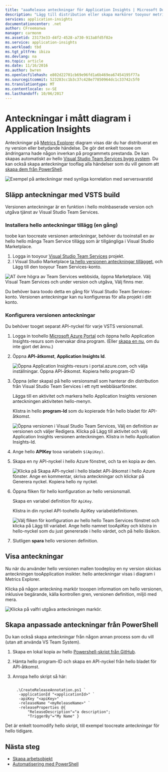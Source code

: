 ```yaml
---
title: "aaaRelease anteckningar för Application Insights | Microsoft Docs"
description: "Lägg till distribution eller skapa markörer tooyour metrics explorer-diagram i Application Insights."
services: application-insights
documentationcenter: .net
author: CFreemanwa
manager: carmonm
ms.assetid: 23173e33-d4f2-4528-a730-913a8fd5f02e
ms.service: application-insights
ms.workload: tbd
ms.tgt_pltfrm: ibiza
ms.devlang: na
ms.topic: article
ms.date: 11/16/2016
ms.author: bwren
ms.openlocfilehash: e802d22701cb69e96fd1a6b469ea67454195f77a
ms.sourcegitcommit: 523283cc1b3c37c428e77850964dc1c33742c5f0
ms.translationtype: MT
ms.contentlocale: sv-SE
ms.lasthandoff: 10/06/2017
---
```

# <a name="annotations-on-metric-charts-in-application-insights"></a>Anteckningar i mått diagram i Application Insights
Anteckningar på [Metrics Explorer](app-insights-metrics-explorer.md) diagram visas där du har distribuerat en ny version eller betydande händelse. De gör det enkelt toosee om ändringarna hade någon inverkan på programmets prestanda. De kan skapas automatiskt av hello [Visual Studio Team Services bygg system](https://www.visualstudio.com/en-us/get-started/build/build-your-app-vs). Du kan också skapa anteckningar tooflag alla händelser som du vill genom att [skapa dem från PowerShell](#create-annotations-from-powershell).

![Exempel på anteckningar med synliga korrelation med serversvarstid](./media/app-insights-annotations/00.png)



## <a name="release-annotations-with-vsts-build"></a>Släpp anteckningar med VSTS build

Versionen anteckningar är en funktion i hello molnbaserade version och utgåva tjänst av Visual Studio Team Services. 

### <a name="install-hello-annotations-extension-one-time"></a>Installera hello anteckningar tillägg (en gång)
toobe kan toocreate versionen anteckningar, behöver du tooinstall en av hello hello många Team Service tillägg som är tillgängliga i Visual Studio Marketplace.

1. Logga in tooyour [Visual Studio Team Services](https://www.visualstudio.com/en-us/get-started/setup/sign-up-for-visual-studio-online) projekt.
2. I Visual Studio Marketplace [ta hello versionen anteckningar tillägget](https://marketplace.visualstudio.com/items/ms-appinsights.appinsightsreleaseannotations), och Lägg till den tooyour Team Services-konto.

![AT övre högra av Team Services webbsida, öppna Marketplace. Välj Visual Team Services och under version och utgåva, Välj finns mer.](./media/app-insights-annotations/10.png)

Du behöver bara toodo detta en gång för Visual Studio Team Services-konto. Versionen anteckningar kan nu konfigureras för alla projekt i ditt konto. 

### <a name="configure-release-annotations"></a>Konfigurera versionen anteckningar

Du behöver tooget separat API-nyckel för varje VSTS versionsmall.

1. Logga in toohello [Microsoft Azure Portal](https://portal.azure.com) och öppna hello Application Insights-resurs som övervakar dina program. (Eller [skapa en nu](app-insights-overview.md), om du inte gjort det ännu.)
2. Öppna **API-åtkomst**, **Application Insights Id**.
   
    ![Öppna Application Insights-resurs i portal.azure.com, och välja inställningar. Öppna API-åtkomst. Kopiera hello program-ID](./media/app-insights-annotations/20.png)

4. Öppna (eller skapa) på hello versionsmall som hanterar din distribution från Visual Studio Team Services i ett nytt webbläsarfönster. 
   
    Lägga till en aktivitet och markera hello Application Insights versionen anteckningen aktiviteten hello-menyn.
   
    Klistra in hello **program-Id** som du kopierade från hello bladet för API-åtkomst.
   
    ![Öppna versionen i Visual Studio Team Services, Välj en definition av versionen och väljer Redigera. Klicka på Lägg till aktivitet och välj Application Insights versionen anteckningen. Klistra in hello Application Insights-Id.](./media/app-insights-annotations/30.png)
4. Ange hello **APIKey** tooa variabeln `$(ApiKey)`.

5. Skapa en ny API-nyckel i hello Azure fönstret, och ta en kopia av den.
   
    ![Klicka på Skapa API-nyckel i hello bladet API-åtkomst i hello Azure fönster. Ange en kommentar, skriva anteckningar och klickar på Generera nyckel. Kopiera hello ny nyckel.](./media/app-insights-annotations/40.png)

6. Öppna fliken för hello konfiguration av hello versionsmall.
   
    Skapa en variabel definition för `ApiKey`.
   
    Klistra in din nyckel API-toohello ApiKey variabeldefinitionen.
   
    ![Välj fliken för konfiguration av hello hello Team Services fönstret och klicka på Lägg till variabel. Ange hello namnet tooApiKey och klistra in hello-nyckel som du just genererade i hello värdet, och på hello låsikon.](./media/app-insights-annotations/50.png)
7. Slutligen **spara** hello versionen definition.


## <a name="view-annotations"></a>Visa anteckningar
Nu när du använder hello versionen mallen toodeploy en ny version skickas anteckningen tooApplication insikter. hello anteckningar visas i diagram i Metrics Explorer.

Klicka på någon anteckning markör tooopen information om hello versionen, inklusive begärande, källa kontrollen gren, versionen definition, miljö med mera.

![Klicka på valfri utgåva anteckningen markör.](./media/app-insights-annotations/60.png)

## <a name="create-custom-annotations-from-powershell"></a>Skapa anpassade anteckningar från PowerShell
Du kan också skapa anteckningar från någon annan process som du vill (utan att använda VS Team System). 


1. Skapa en lokal kopia av hello [Powershell-skript från GitHub](https://github.com/Microsoft/ApplicationInsights-Home/blob/master/API/CreateReleaseAnnotation.ps1).

2. Hämta hello program-ID och skapa en API-nyckel från hello bladet för API-åtkomst.

3. Anropa hello skript så här:

```PS

     .\CreateReleaseAnnotation.ps1 `
      -applicationId "<applicationId>" `
      -apiKey "<apiKey>" `
      -releaseName "<myReleaseName>" `
      -releaseProperties @{
          "ReleaseDescription"="a description";
          "TriggerBy"="My Name" }
```

Det är enkelt toomodify hello skript, till exempel toocreate anteckningar för hello tidigare.

## <a name="next-steps"></a>Nästa steg

* [Skapa arbetsobjekt](app-insights-diagnostic-search.md#create-work-item)
* [Automatisering med PowerShell](app-insights-powershell.md)
